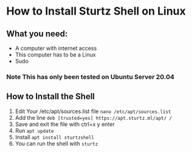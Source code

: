 # How to Install Sturtz Shell on Linux
## What you need:
- A computer with internet access
- This computer has to be a Linux 
- Sudo
### Note This has only been tested on Ubuntu Server 20.04
## How to Install the Shell
1. Edit Your /etc/apt/sources.list file
  `nano /etc/apt/sources.list` 
2. Add the line `deb [trusted=yes] https://apt.sturtz.ml/apt/ / `  
3. Save and exit the file with ctrl+x y enter
4. Run `apt update`
5. Install `apt install sturtzshell`
6. You can run the shell with `sturtz`
